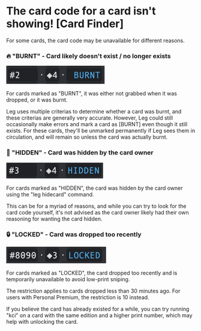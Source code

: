 # The card code for a card isn't showing! \[Card Finder]

For some cards, the card code may be unavailable for different reasons.

### 🔥 "BURNT" - Card likely doesn't exist / no longer exists

![](<../.gitbook/assets/image (37).png>)

For cards marked as "BURNT", it was either not grabbed when it was dropped, or it was burnt.

Leg uses multiple criterias to determine whether a card was burnt, and these criterias are generally very accurate. However, Leg could still occasionally make errors and mark a card as \[BURNT] even though it still exists. For these cards, they'll be unmarked permanently if Leg sees them in circulation, and will remain so unless the card was actually burnt.

### 🫥 "HIDDEN" - Card was hidden by the card owner

![](<../.gitbook/assets/image (8).png>)

For cards marked as "HIDDEN", the card was hidden by the card owner using the "leg hidecard" command.

This can be for a myriad of reasons, and while you can try to look for the card code yourself, it's not advised as the card owner likely had their own reasoning for wanting the card hidden.

### 🔒 "LOCKED" - Card was dropped too recently

![](<../.gitbook/assets/image (31).png>)

For cards marked as "LOCKED", the card dropped too recently and is temporarily unavailable to avoid low-print sniping.

The restriction applies to cards dropped less than 30 minutes ago. For users with Personal Premium, the restriction is 10 instead.

If you believe the card has already existed for a while, you can try running "kci" on a card with the same edition and a higher print number, which may help with unlocking the card.
